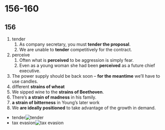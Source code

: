 # 156-160

## 156

1. tender
   1. As company secretary, you must **tender the proposal**.
   2. We are unable to **tender** competitively for the contract.
2. perceive
   1. Often what is **perceived** to be aggression is simply fear.
   2. Even as a young woman she had been **perceived** as a future chief executive.
3. The power supply should be back soon – **for the meantime** we’ll have to use candles.
4. different **strains of wheat**
5. We sipped wine to the **strains of Beethoven**.
6. There’s **a strain of madness** in his family.
7. **a strain of bitterness** in Young’s later work
8. We **are ideally positioned** to take advantage of the growth in demand.

- tender![tender](https://acarnequeomundoprefere.com.br/uploads/media/image/082f93d4e40384ee94f9d602cdafdfd5.jpg)
- tax evasion![tax evasion](https://ayarlaw.com/new-site/wp-content/uploads/2018/06/tax-evasion-v-tax-avoidance-1.jpg)
